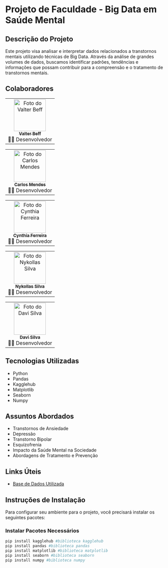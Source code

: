 # Projeto de Faculdade - Big Data em Saúde Mental

## Descrição do Projeto

Este projeto visa analisar e interpretar dados relacionados a transtornos mentais utilizando técnicas de Big Data. Através da análise de grandes volumes de dados, buscamos identificar padrões, tendências e informações que possam contribuir para a compreensão e o tratamento de transtornos mentais.

## Colaboradores

<table>
  <tr>
    <td align="center">
      <a href="https://github.com/ValterBeff">
        <img src="https://github.com/ValterBeff.png" width="100px;" alt="Foto do Valter Beff"/><br />
        <sub><b>Valter Beff</b></sub>
      </a><br />
      👨‍💻 Desenvolvedor
    </td>
  </tr>
</table>

<table>
  <tr>
    <td align="center">
      <a href="https://github.com/Cadu-m">
        <img src="https://github.com/Cadu-m.png" width="100px;" alt="Foto do Carlos Mendes"/><br />
        <sub><b>Carlos Mendes</b></sub>
      </a><br />
      👨‍💻 Desenvolvedor
    </td>
  </tr>
</table>

<table>
  <tr>
    <td align="center">
      <a href="https://github.com/Cynale19">
        <img src="https://github.com/Cynale19.png" width="100px;" alt="Foto do Cynthia Ferreira"/><br />
        <sub><b>Cynthia Ferreira</b></sub>
      </a><br />
      👨‍💻 Desenvolvedor
    </td>
  </tr>
</table>

<table>
  <tr>
    <td align="center">
      <a href="https://github.com/PatoZezinho">
        <img src="https://github.com/PatoZezinho.png" width="100px;" alt="Foto do Nykollas Silva"/><br />
        <sub><b>Nykollas Silva</b></sub>
      </a><br />
      👨‍💻 Desenvolvedor
    </td>
  </tr>
</table>

<table>
  <tr>
    <td align="center">
      <a href="#">
        <img src="#" width="100px;" alt="Foto do Davi Silva"/><br />
        <sub><b>Davi Silva</b></sub>
      </a><br />
      👨‍💻 Desenvolvedor
    </td>
  </tr>
</table>

## Tecnologias Utilizadas

- Python
- Pandas
- Kagglehub
- Matplotlib
- Seaborn
- Numpy


## Assuntos Abordados

- Transtornos de Ansiedade
- Depressão
- Transtorno Bipolar
- Esquizofrenia
- Impacto da Saúde Mental na Sociedade
- Abordagens de Tratamento e Prevenção

## Links Úteis

- [Base de Dados Utilizada](https://www.kaggle.com/datasets/cid007/mental-disorder-classification/data)

## Instruções de Instalação

Para configurar seu ambiente para o projeto, você precisará instalar os seguintes pacotes:

### Instalar Pacotes Necessários

```bash
pip install kagglehub #biblioteca kagglehub
pip install pandas #biblioteca pandas
pip install matplotlib #biblioteca matplotlib
pip install seaborn #biblioteca seaborn
pip install numpy #biblioteca numpy
